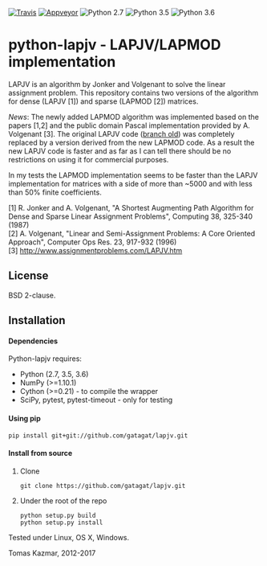 [![Travis](https://travis-ci.org/gatagat/lapjv.svg?branch=master)](https://travis-ci.org/gatagat/lapjv/)
[![Appveyor](https://ci.appveyor.com/api/projects/status/github/gatagat/lapjv?branch=master&svg=true)](https://ci.appveyor.com/project/gatagat/lapjv/history)
![Python 2.7](https://img.shields.io/badge/python-2.7-blue.svg)
![Python 3.5](https://img.shields.io/badge/python-3.5-blue.svg)
![Python 3.6](https://img.shields.io/badge/python-3.6-blue.svg)

python-lapjv - LAPJV/LAPMOD implementation
==========================================

LAPJV is an algorithm by Jonker and Volgenant to solve the linear assignment
problem.  This repository contains two versions of the algorithm for dense
(LAPJV [1]) and sparse (LAPMOD [2]) matrices.

*News*: The newly added LAPMOD algorithm was implemented based on the papers [1,2] and the public
domain Pascal implementation provided by A. Volgenant [3]. The original LAPJV
code ([branch old](/gatagat/lapjv/tree/old)) was completely replaced by a version derived from the new
LAPMOD code. As a result the new LAPJV code is faster and as far as I can tell
there should be no restrictions on using it for commercial purposes.

In my tests the LAPMOD implementation seems to be faster than the LAPJV implementation for matrices with a
side of more than ~5000 and with less than 50% finite coefficients.

[1] R. Jonker and A. Volgenant, "A Shortest Augmenting Path Algorithm for Dense
and Sparse Linear Assignment Problems", Computing 38, 325-340 (1987)<br>
[2] A. Volgenant, "Linear and Semi-Assignment Problems: A Core Oriented
Approach", Computer Ops Res. 23, 917-932 (1996)<br>
[3] http://www.assignmentproblems.com/LAPJV.htm

License
-------

BSD 2-clause.


Installation
------------

#### Dependencies

Python-lapjv requires:

  * Python (2.7, 3.5, 3.6)
  * NumPy (>=1.10.1)
  * Cython (>=0.21) - to compile the wrapper
  * SciPy, pytest, pytest-timeout - only for testing

#### Using pip

    pip install git+git://github.com/gatagat/lapjv.git

#### Install from source

  1. Clone

         git clone https://github.com/gatagat/lapjv.git

  2. Under the root of the repo

         python setup.py build
         python setup.py install

Tested under Linux, OS X, Windows.

Tomas Kazmar, 2012-2017
